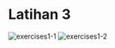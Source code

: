 # Latihan 3
![exercises1-1](https://s12.gifyu.com/images/SDMxo.gif)
![exercises1-2](https://user-images.githubusercontent.com/70604577/160036755-a0f635bf-9d61-4265-a3be-91f180959907.png)
